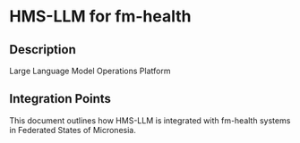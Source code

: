 # HMS-LLM for fm-health

## Description

Large Language Model Operations Platform

## Integration Points

This document outlines how HMS-LLM is integrated with fm-health systems in Federated States of Micronesia.
